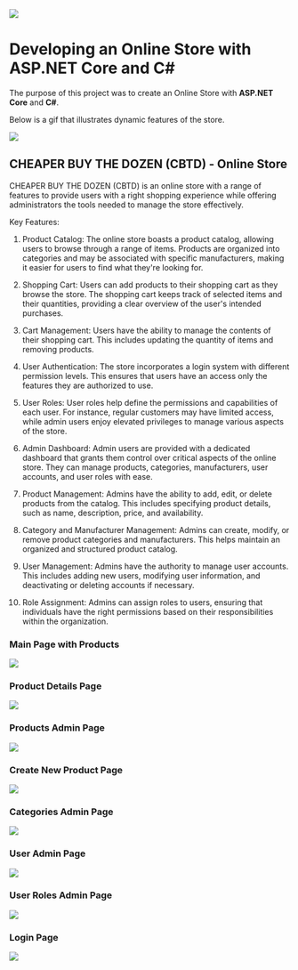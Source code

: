 <img src="CBTD/wwwroot/images/readme/shopping-cart.png"/>

# Developing an Online Store with ASP.NET Core and C#

The purpose of this project was to create an Online Store with <b>ASP.NET Core</b> and <b>C#</b>.

Below is a gif that illustrates dynamic features of the store.

<img src="CBTD/wwwroot/images/readme/online-store.gif"/>


## CHEAPER BUY THE DOZEN (CBTD) - Online Store

CHEAPER BUY THE DOZEN (CBTD) is an online store with a range of features to provide users with a right shopping experience while offering administrators the tools needed to manage the store effectively.

Key Features:

1. Product Catalog: The online store boasts a product catalog, allowing users to browse through a range of items. Products are organized into categories and may be associated with specific manufacturers, making it easier for users to find what they're looking for.

2. Shopping Cart: Users can add products to their shopping cart as they browse the store. The shopping cart keeps track of selected items and their quantities, providing a clear overview of the user's intended purchases.

3. Cart Management: Users have the ability to manage the contents of their shopping cart. This includes updating the quantity of items and removing products.

4. User Authentication: The store incorporates a login system with different permission levels. This ensures that users have an access only the features they are authorized to use.

5. User Roles: User roles help define the permissions and capabilities of each user. For instance, regular customers may have limited access, while admin users enjoy elevated privileges to manage various aspects of the store.

6. Admin Dashboard: Admin users are provided with a dedicated dashboard that grants them control over critical aspects of the online store. They can manage products, categories, manufacturers, user accounts, and user roles with ease.

7. Product Management: Admins have the ability to add, edit, or delete products from the catalog. This includes specifying product details, such as name, description, price, and availability.

8. Category and Manufacturer Management: Admins can create, modify, or remove product categories and manufacturers. This helps maintain an organized and structured product catalog.

9. User Management: Admins have the authority to manage user accounts. This includes adding new users, modifying user information, and deactivating or deleting accounts if necessary.

10. Role Assignment: Admins can assign roles to users, ensuring that individuals have the right permissions based on their responsibilities within the organization.


### Main Page with Products
<img src="CBTD/wwwroot/images/readme/main-view.png"/>

### Product Details Page
<img src="CBTD/wwwroot/images/readme/product-details.png"/>

### Products Admin Page
<img src="CBTD/wwwroot/images/readme/products.png"/>

### Create New Product Page
<img src="CBTD/wwwroot/images/readme/create-new-product.png"/>

### Categories Admin Page
<img src="CBTD/wwwroot/images/readme/categories.png"/>

### User Admin Page
<img src="CBTD/wwwroot/images/readme/users.png"/>

### User Roles Admin Page
<img src="CBTD/wwwroot/images/readme/user-roles.png"/>

### Login Page
<img src="CBTD/wwwroot/images/readme/login-page.png"/>





